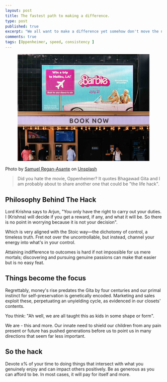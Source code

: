 ```yaml
---
layout: post
title: The fastest path to making a difference.
type: post
published: true
excerpt: "We all want to make a difference yet somehow don't move the needle far enough and or fast enough."
comments: true
tags: [Oppenheimer, speed, consistency ]
---
```


<figure>
  <img src="../images/movie-poster-bb.jpg">
</figure>
Photo by <a href="https://unsplash.com/@fkaregan?utm_source=unsplash&utm_medium=referral&utm_content=creditCopyText">Samuel Regan-Asante</a> on <a href="https://unsplash.com/photos/a-couple-of-people-standing-in-front-of-a-movie-theater-RC4009jYnFk?utm_source=unsplash&utm_medium=referral&utm_content=creditCopyText">Unsplash</a>


> Did you hate the movie, Oppenheimer? It quotes Bhagawad Gita and I am probably about to share another one that could be "the life hack".

## Philosophy Behind The Hack

Lord Krishna says to Arjun, "You only have the right to carry out your duties. I (Krishna) will decide if you get a reward, if any, and what it will be. So there is no point in worrying because it is not your decision".

Which is very aligned with the Stoic way—the dichotomy of control, a timeless truth. Fret not over the uncontrollable, but instead, channel your energy into what's in your control.

Attaining indifference to outcomes is hard if not impossible for us mere mortals; discovering and pursuing genuine passions can make that easier but is no easy feat.

## Things become the focus

Regrettably, money's rise predates the Gita by four centuries and our primal instinct for self-preservation is genetically encoded. Marketing and sales exploit these, perpetuating an unyielding cycle, as evidenced in our closets' contents.

You think: "Ah well, we are all taught this as kids in some shape or form".

We are - this and more. Our innate need to shield our children from any pain present or future has pushed generations before us to point us in many directions that seem far less important.

## So the hack

Devote x% of your time to doing things that intersect with what you genuinely enjoy and can impact others positively. Be as generous as you can afford to be. In most cases, it will pay for itself and more.
